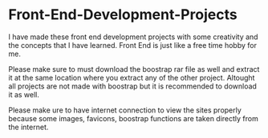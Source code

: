 # Front-End-Development-Projects
I have made these front end development projects with some creativity and the concepts that I have learned. Front End is just like a free time hobby for me.

Please make sure to must download the boostrap rar file as well and extract it at the same location where you extract any of the other project. Altought all projects are not made with boostrap but it is recommended to download it as well. 

Please make ure to have internet connection to view the sites properly because some images, favicons, boostrap functions are taken directly from the internet.
